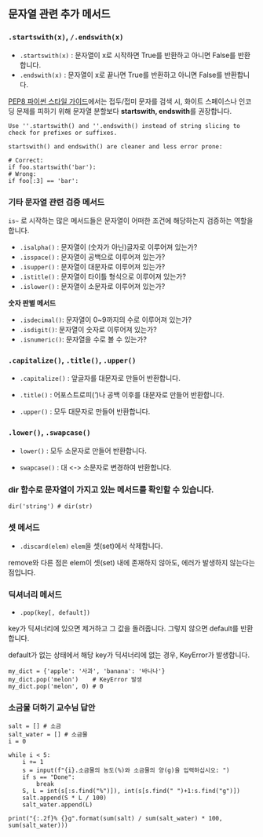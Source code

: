 ## 문자열 관련 추가 메서드
### `.startswith(x)`, `/.endswith(x)`

- `.startswith(x)` : 문자열이 x로 시작하면 True를 반환하고 아니면 False를 반환합니다.
- `.endswith(x)` : 문자열이 x로 끝나면 True를 반환하고 아니면 False를 반환합니다.

[PEP8 파이썬 스타일 가이드](https://www.python.org/dev/peps/pep-0008/)에서는 접두/접미 문자를 검색 시,
화이트 스페이스나 인코딩 문제를 피하기 위해 문자열 분할보다 **startswith, endswith**를 권장합니다.

```
Use ''.startswith() and ''.endswith() instead of string slicing to check for prefixes or suffixes.

startswith() and endswith() are cleaner and less error prone:

# Correct:
if foo.startswith('bar'):
# Wrong:
if foo[:3] == 'bar':
```

### 기타 문자열 관련 검증 메서드

`is~` 로 시작하는 많은 메서드들은 문자열이 어떠한 조건에 해당하는지 검증하는 역할을 합니다.

- `.isalpha()` : 문자열이 (숫자가 아닌)글자로 이루어져 있는가?
-  `.isspace()` : 문자열이 공백으로 이루어져 있는가?
-  `.isupper()` : 문자열이 대문자로 이루어져 있는가?
-  `.istitle()` : 문자열이 타이틀 형식으로 이루어져 있는가?
-  `.islower()` : 문자열이 소문자로 이루어져 있는가?  

**숫자 판별 메서드**
- `.isdecimal()`: 문자열이 0~9까지의 수로 이루어져 있는가?
- `.isdigit()`: 문자열이 숫자로 이루어져 있는가?
- `.isnumeric()`: 문자열을 수로 볼 수 있는가?

### `.capitalize()`, `.title()`, `.upper()`

* `.capitalize()` : 앞글자를 대문자로 만들어 반환합니다.

* `.title()` : 어포스트로피(*'*)나 공백 이후를 대문자로 만들어 반환합니다.

* `.upper()` : 모두 대문자로 만들어 반환합니다.

### `.lower()`, `.swapcase()`

* `lower()` : 모두 소문자로 만들어 반환합니다.

* `swapcase()` : 대 <-> 소문자로 변경하여 반환합니다.

### dir 함수로 문자열이 가지고 있는 메서드를 확인할 수 있습니다.
`dir('string') # dir(str)`

### 셋 메서드
* `.discard(elem)`
`elem`을 셋(set)에서 삭제합니다.

remove와 다른 점은 elem이 셋(set) 내에 존재하지 않아도, 에러가 발생하지 않는다는 점입니다.

### 딕셔너리 메서드
* `.pop(key[, default])`

key가 딕셔너리에 있으면 제거하고 그 값을 돌려줍니다. 그렇지 않으면 default를 반환합니다.

default가 없는 상태에서 해당 key가 딕셔너리에 없는 경우, KeyError가 발생합니다.
```
my_dict = {'apple': '사과', 'banana': '바나나'}
my_dict.pop('melon')    # KeyError 발생
my_dict.pop('melon', 0) # 0
```

### 소금물 더하기 교수님 답안
```
salt = [] # 소금
salt_water = [] # 소금물
i = 0

while i < 5:
    i += 1
    s = input(f"{i}.소금물의 농도(%)와 소금물의 양(g)을 입력하십시오: ")
    if s == "Done":
        break
    S, L = int(s[:s.find("%")]), int(s[s.find(" ")+1:s.find("g")])
    salt.append(S * L / 100)
    salt_water.append(L)

print("{:.2f}% {}g".format(sum(salt) / sum(salt_water) * 100, sum(salt_water)))
```